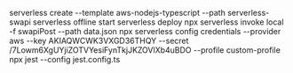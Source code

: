 serverless create --template aws-nodejs-typescript --path serverless-swapi
serverless offline start
serverless deploy
npx serverless invoke local -f swapiPost --path data.json
npx serverless config credentials --provider aws --key AKIAQWCWK3VXGD36THQY  --secret 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 --profile custom-profile
npx jest --config jest.config.ts